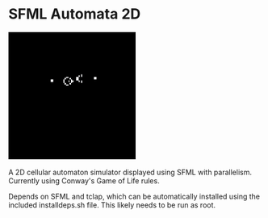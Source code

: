 # SFML Automata 2D

<img src="https://github.com/ndrake127/sfml-automata-2d/blob/master/resources/demo.gif" width="50%">

A 2D cellular automaton simulator displayed using SFML with parallelism. Currently using Conway's Game of Life rules.

Depends on SFML and tclap, which can be automatically installed using the included installdeps.sh file. This likely needs to be run as root.
